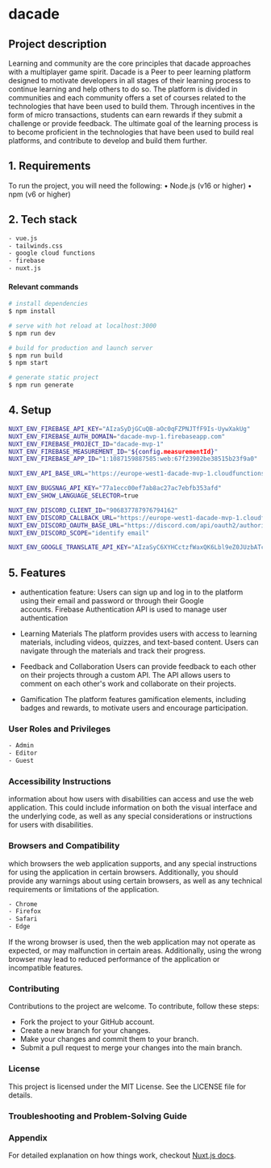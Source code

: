 # dacade

## Project description

Learning and community are the core principles that dacade approaches with a multiplayer game spirit. Dacade is a Peer to peer learning platform designed to motivate developers in all stages of their learning process to continue learning and help others to do so. The platform is divided in communities and each community offers a set of courses related to the technologies that have been used to build them. 
Through incentives in the form of micro transactions, students can earn rewards if they submit a challenge or provide feedback. The ultimate goal of the learning process is to become proficient in the technologies that have been used to build real platforms, and contribute to develop and build them further. 


## 1. Requirements

To run the project, you will need the following:
	•	Node.js (v16 or higher)
	•	npm (v6 or higher)

## 2. Tech stack 

```bash
- vue.js
- tailwinds.css
- google cloud functions
- firebase
- nuxt.js
```


#### Relevant commands

```bash
# install dependencies
$ npm install

# serve with hot reload at localhost:3000
$ npm run dev

# build for production and launch server
$ npm run build
$ npm start

# generate static project
$ npm run generate
```


## 4. Setup

```bash
NUXT_ENV_FIREBASE_API_KEY="AIzaSyDjGCuQB-aOc0qFZPNJTfF9Is-UywXakUg"
NUXT_ENV_FIREBASE_AUTH_DOMAIN="dacade-mvp-1.firebaseapp.com"
NUXT_ENV_FIREBASE_PROJECT_ID="dacade-mvp-1"
NUXT_ENV_FIREBASE_MEASUREMENT_ID="${config.measurementId}"
NUXT_ENV_FIREBASE_APP_ID="1:1087159887585:web:67f23902be38515b23f9a0"

NUXT_ENV_API_BASE_URL="https://europe-west1-dacade-mvp-1.cloudfunctions.net/api"

NUXT_ENV_BUGSNAG_API_KEY="77a1ecc00ef7ab8ac27ac7ebfb353afd"
NUXT_ENV_SHOW_LANGUAGE_SELECTOR=true

NUXT_ENV_DISCORD_CLIENT_ID="906837787976794162"
NUXT_ENV_DISCORD_CALLBACK_URL="https://europe-west1-dacade-mvp-1.cloudfunctions.net/api/discord-bot/oauth/callback"
NUXT_ENV_DISCORD_OAUTH_BASE_URL="https://discord.com/api/oauth2/authorize"
NUXT_ENV_DISCORD_SCOPE="identify email"

NUXT_ENV_GOOGLE_TRANSLATE_API_KEY="AIzaSyC6XYHCctzfWaxQK6Lbl9eZ0JUzbATcjpM"
```

## 5. Features

- authentication feature:
    Users can sign up and log in to the platform using their email and password or through their Google    
    accounts. Firebase Authentication API is used to manage user authentication  
    
- Learning Materials
The platform provides users with access to learning materials, including videos, quizzes, and text-based content. Users can navigate through the materials and track their progress.

- Feedback and Collaboration
Users can provide feedback to each other on their projects through a custom API. The API allows users to comment on each other's work and collaborate on their projects.

- Gamification
The platform features gamification elements, including badges and rewards, to motivate users and encourage participation.

### User Roles and Privileges 

```bash
- Admin 
- Editor
- Guest
```

### Accessibility Instructions 

information about how users with disabilities can access and use the web application. This could include information on both the visual interface and the underlying code, as well as any special considerations or instructions for users with disabilities.

### Browsers and Compatibility  

which browsers the web application supports, and any special instructions for using the application in certain browsers. Additionally, you should provide any warnings about using certain browsers, as well as any technical requirements or limitations of the application.

```bash
- Chrome
- Firefox
- Safari
- Edge
```

If the wrong browser is used, then the web application may not operate as expected, or may malfunction in certain areas. Additionally, using the wrong browser may lead to reduced performance of the application or incompatible features.

### Contributing
Contributions to the project are welcome. To contribute, follow these steps:
- Fork the project to your GitHub account.
- Create a new branch for your changes.
- Make your changes and commit them to your branch.
- Submit a pull request to merge your changes into the main branch.

### License

This project is licensed under the MIT License. See the LICENSE file for details.

### Troubleshooting and Problem-Solving Guide 

### Appendix


For detailed explanation on how things work, checkout [Nuxt.js docs](https://nuxtjs.org).

